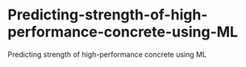 # Predicting-strength-of-high-performance-concrete-using-ML
Predicting strength of high-performance concrete using ML

